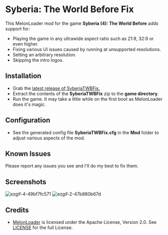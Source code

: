 # Syberia: The World Before Fix

This MelonLoader mod for the game **Syberia (4): The World Before** adds support for:
- Playing the game in any ultrawide aspect ratio such as 21:9, 32:9 or even higher.
- Fixing various UI issues caused by running at unsupported resolutions.
- Setting an arbitrary resolution.
- Skipping the intro logos.

## Installation
- Grab the [latest release of SyberiaTWBFix.](https://github.com/Lyall/SyberiaTWBFix/releases)
- Extract the contents of the **SyberiaTWBFix** zip to the **game directory**.
- Run the game. It may take a little while on the first boot as MelonLoader does it's magic.

## Configuration
- See the generated config file **SyberiaTWBFix.cfg** in the **Mod** folder to adjust various aspects of the mod.

## Known Issues
Please report any issues you see and I'll do my best to fix them.

## Screenshots
![ezgif-4-49bf7fc571](https://user-images.githubusercontent.com/695941/159209092-60333d84-8618-44fe-9448-80f8a71648fc.gif)
![ezgif-2-47b880b67d](https://user-images.githubusercontent.com/695941/159208854-9f4a8c71-3522-48dc-b5c1-a1edf8e28ac3.gif)

## Credits
- [MelonLoader](https://github.com/LavaGang/MelonLoader) is licensed under the Apache License, Version 2.0. See [LICENSE](https://github.com/LavaGang/MelonLoader/blob/master/LICENSE.md) for the full License.
